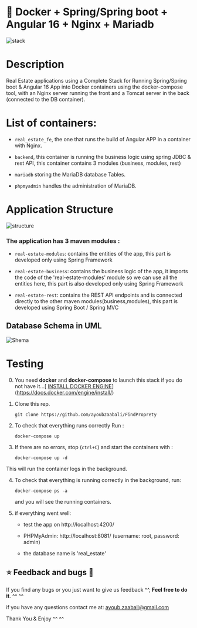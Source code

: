 # 🐳 Docker + Spring/Spring boot +  Angular 16 + Nginx + Mariadb 

![stack](https://github.com/ayoubzaabali/FindProprety/assets/78790570/58187b1b-616a-429e-b04c-38f01717a6ee)



# Description 

Real Estate applications using a Complete Stack for Running Spring/Spring boot & Angular 16 App into Docker containers using the docker-compose tool, with an Nginx server running the front and a Tomcat server in the back (connected to the DB container).


# List of  containers:

- `real_estate_fe`, the one that runs the build of Angular APP in a container with Nginx.
  
- `backend`, this container is running the business logic using spring JDBC  & rest API, this container contains 3 modules (business, modules, rest)
  
- `mariadb` storing the MariaDB database Tables.
  
- `phpmyadmin` handles the administration of MariaDB.

# Application Structure

![structure](https://github.com/ayoubzaabali/FindProprety/assets/78790570/8cc57bdf-63ff-48c4-87fd-506e2da57b06)

### The application has 3 maven modules :

- `real-estate-modules`: contains the entities of the app, this part is developed only using Spring Framework
  
- `real-estate-business`: contains the business logic of the app, it imports the code of the 'real-estate-modules' module so we can use all the entities here, this part is also developed only using Spring Framework
  
- `real-estate-rest`: contains the REST API endpoints and is connected directly to the other maven modules(business,modules), this part is developed using Spring Boot / Spring MVC


## Database Schema in UML
  ![Shema](https://github.com/ayoubzaabali/FindProprety/assets/78790570/28e96fcf-8994-4226-a52f-2ad568d80594)


# Testing

0. You need **docker** and **docker-compose** to launch this stack if you do not have it...[ [INSTALL DOCKER ENGINE](https://docs.docker.com/engine/install/)](https://docs.docker.com/engine/install/)

1. Clone this rep.
   ```
   git clone https://github.com/ayoubzaabali/FindProprety
   ```

2. To check that everything runs correctly Run :
   ```
   docker-compose up
   ```  

3. If there are no errors, stop (`ctrl+C`) and start the containers with :
   ```
   docker-compose up -d
   ```  
  This will run the container logs in the background.
   

4. To check that everything is running correctly in the background, run:
   ```
   docker-compose ps -a
   ```
   and you will see the running containers.
   
5. if everything went well:
   
   - test the app on http://localhost:4200/
     
   - PHPMyAdmin: http://localhost:8081/ (username: root, password: admin)
     
   - the database name is 'real_estate'






## ⭐ Feedback and bugs 🐞

If you find any bugs or you just want to give us feedback ^^, **Feel free to do it**. ^^ ^^

if you have any questions contact me at: ayoub.zaabali@gmail.com


Thank You & Enjoy ^^ ^^



